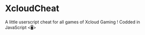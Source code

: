 # XcloudCheat
A little userscript cheat for all games of Xcloud Gaming ! Codded in JavaScript &lt;🖥️>
